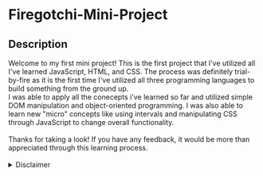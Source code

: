 # Firegotchi-Mini-Project
## Description
<div>
Welcome to my first mini project! This is the first project that I've utilized all I've learned JavaScript, HTML, and CSS. 
The process was definitely trial-by-fire as it is the first time I've utilized all three programming languages to build something from the ground up.
<br>
I was able to apply all the conecepts i've learned so far and utilized simple DOM manipulation and object-oriented programming. I was also able to learn new "micro" concepts like using intervals and manipulating CSS through JavaScript to change overall functionality.
<br><br>
Thanks for taking a look! If you have any feedback, it would be more than appreciated through this learning process.
</div>

<br>

<details>
  <summary>Disclaimer</summary>
  All artwork and audio used in this project were used for educational purposes only and are the property of their respective owners.
</details>

